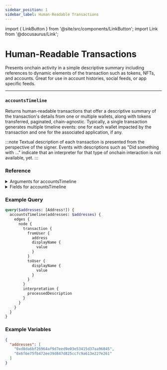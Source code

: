 ```yaml
---
sidebar_position: 1
sidebar_label: Human-Readable Transactions
---
```


import { LinkButton } from '@site/src/components/LinkButton';
import Link from '@docusaurus/Link';

# Human-Readable Transactions

Presents onchain activity in a simple descriptive summary including references to dynamic elements of the transaction such as tokens, NFTs, and accounts. Great for use in account histories, social feeds, or app specific feeds.

---

### `accountsTimeline`

Returns human-readable transactions that offer a descriptive summary of the transaction's details from one or multiple wallets, along with tokens transferred, paginated, chain-agnostic. Typically, a single transaction generates multiple timeline events: one for each wallet impacted by the transaction and one for the associated application, if any.

:::note
Textual description of each transaction is presented from the perspective of the signer. Events with descriptions such as "Did something with …" indicate that an interpreter for that type of onchain interaction is not available, yet.
:::

### Reference

<details>
<summary>Arguments for accountsTimeline</summary>

| Argument      | Description | Type |
| ----------- | ----------- | ----------- |
| `network`      | Networks for which to retrieve, inputted as an array.    | `Network!`        | 
| `first`      | -      | `Int!`        | 
| `after`      | -      | `String!`        | 
| `spamFilter`      | Filter for spam, default is on      | `Boolean = true`        | 
| `realtimeInterpretation`      | Human-readable transactions, default is on       | `Boolean = true`        | 
| `addresses`      | Addresses to retrive, inputted as an array.   | `String!`        | 
| `tokenAddresses`      | Filter by token address        | `Address!`        | 
| `isSigner`      | Filter by signer        | `Boolean`        | 

</details>

<details>
<summary>Fields for accountsTimeline</summary>

| Field      | Description | Type |
| ----------- | ----------- | ----------- |
| `key`      | A unique identifier       | `String!`       |
| `network`      | Network the transaction happened on     | `Network!`       |
| `source`      | -       | `String!`       |
| `eventType`      | Returns the event type       | `String!`       |
| `isAbiAvailable`      | -       | `Boolean!`       |
| `isEditable`      | -       | `Boolean!`       |
| `interpreterId`      | -      | `String!`       |
| `interpreter`      | -      | `ActivityEventInterpreter!`       |
| `actors`      | -       | `ActorDisplayItem!`       |
| `timestamp`      | -       | `Timestamp!`       |
| `perspective`      | -       | `ActivityPerspective!`       |
| `interpretation`      | -      | `ActivityInterpretation!`       |
| `transaction`      | Contains onchain information like `nounce` , `hash`, `blockNumber`, `gasPrice` and more.       | `OnChainTransaction!`       |
| `similarEventCount`      | -       | `String!`       |
| `app`      | Associated app for the transaction     | `Int!`       |
| `perspectiveDelta`      | -       | `ActivityAccountDelta!`       |
| `sigHash`      | -       | `String!`       |

</details>

### Example Query

```graphql
query($addresses: [Address!]) {
  accountsTimeline(addresses: $addresses) {
    edges {
      node {
        transaction {
          fromUser {
            address
            displayName {
              value
            }
          }
          toUser {
            displayName {
              value
            }
          }
        }
        interpretation {
          processedDescription
        }
      }
    }
  }
}
```

### Example Variables

```json
{
  "addresses": [
    "0xd8da6bf26964af9d7eed9e03e53415d37aa96045",
    "0x6f6e75fb472ee39d847d825cc7c9a613e227e261"
  ]
}
```

<Link to="/sandbox">
  <LinkButton href="/docs/api-intro/sandbox" type="primary" buttonCopy="Try in sandbox" />
</Link>
